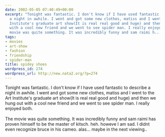 ```yaml
---
date: 2002-05-05 07:40:49+00:00
excerpt: "Tonight was fantastic. I don't know if I have used fantastic to describe
  a night in awhile. I went and got some new clothes, matiss and I went to the Art
  Institute's graduate art show(It is real real good and huge) and then we hung out
  with a cool new friend and we went to see spider man. I really enjoyed both. \n\nThe
  movie was quite something. It was incredibly funny and sam raimi h..."
tags:
- movies
- art-show
- fashion
- friendship
- spider-man
title: spidey shoes
wordpress_id: 274
wordpress_url: http://new.nata2.org/?p=274
---
```


Tonight was fantastic. I don't know if I have used fantastic to describe a night in awhile. I went and got some new clothes, matiss and I went to the Art Institute's graduate art show(It is real real good and huge) and then we hung out with a cool new friend and we went to see spider man. I really enjoyed both. 
<br/><br/>
The movie was quite something. It was incredibly funny and sam raimi has proven himself to be the master of kitsch. heh. howeve I am sad. I didnt even recognize bruce in his cameo. alas... maybe in the next viewing..